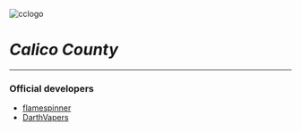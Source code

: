 ![cclogo]()

# ***Calico County***
___


### Official developers
  * [flamespinner](https://github.com/flamespinner)
  * [DarthVapers](https://github.com/darthvapers)
